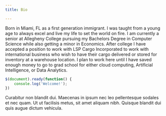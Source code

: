 ```yaml
---
title: Bio

---
```


Born in Miami, FL as a first generation immigrant. I was taught from a young age to always excel
and live my life to set the world on fire. I am currently a senior at Allegheny College pursuing
my Bachelors Degree in Computer Science while also getting a minor in Economics. After college I
have accepted a position to work with LSP Cargo Incorporated to work with international business
who wish to have their cargo delivered or stored for inventory at a warehouse location. I plan to 
work here until I have saved enough money to go to grad school for either cloud computing, Artificial Intelligence, or Data Analytics.  

<!-- end -->



```javascript
$(document).ready(function() {
    console.log('Welcome!');
})
```

Curabitur non blandit dui. Maecenas in ipsum nec leo pellentesque sodales et nec quam. Ut ut facilisis metus, sit amet aliquam nibh. Quisque blandit dui quis augue dictum vehicula.

